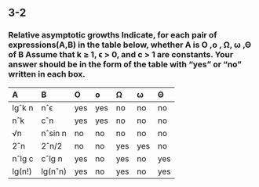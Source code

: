 ## 3-2
### Relative asymptotic growths Indicate, for each pair of expressions(A,B) in the table below, whether A is O ,o , Ω, ω ,Θ of B  Assume that k ≥ 1, ϵ > 0, and c > 1 are constants. Your answer should be in the form of the table with “yes” or “no” written in each box.
| A | B | O | o | Ω | ω | Θ | 
|:---   |:---   |:---   |:---   |:---   |:---   |:---   |
| lgˆk n | nˆϵ | yes | yes | no | no | no |
| nˆk | cˆn | yes | yes | no | no | no |
| √n | nˆsin n | no | no | no | no | no |
| 2ˆn | 2ˆn/2 | no | no | yes | yes | no |
| nˆlg c | cˆlg n | yes | no | yes | no | yes |
| lg(n!) | lg(nˆn) | yes | no | yes | no | yes |

